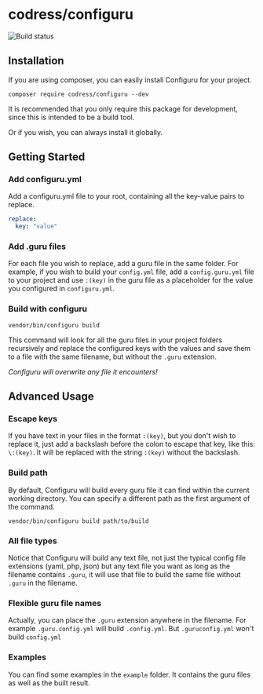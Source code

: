 # codress/configuru

![Build status](https://travis-ci.org/codress/configuru.svg?branch=master "Build status")

## Installation

If you are using composer,
you can easily install Configuru for your project.

```
composer require codress/configuru --dev
```

It is recommended
that you only require this package for development,
since this is intended to be a build tool.

Or if you wish,
you can always install it globally.

## Getting Started

### Add configuru.yml

Add a configuru.yml file to your root,
containing all the key-value pairs to replace.
 
```yml
replace:
  key: "value"
```

### Add .guru files

For each file you wish to replace,
add a guru file in the same folder.
For example,
if you wish to build your `config.yml` file,
add a `config.guru.yml` file to your project
and use `:(key)` in the guru file
as a placeholder for the value
you configured in `configuru.yml`.

### Build with configuru

```
vendor/bin/configuru build
```

This command will look for all the guru files
in your project folders recursively
and replace the configured keys with the values
and save them to a file with the same filename,
but without the `.guru` extension.

*Configuru will overwrite any file it encounters!*

## Advanced Usage

### Escape keys

If you have text in your files in the format `:(key)`,
but you don't wish to replace it,
just add a backslash before the colon to escape that key,
like this: `\:(key)`. It will be replaced with the string
`:(key)` without the backslash.

### Build path

By default, Configuru will build every guru file
it can find within the current working directory.
You can specify a different path
as the first argument of the command.

```
vendor/bin/configuru build path/to/build
```

### All file types

Notice that Configuru will build any text file,
not just the typical config file extensions
(yaml, php, json) but any text file you want
as long as the filename contains `.guru`,
it will use that file
to build the same file without `.guru` in the filename.

### Flexible guru file names

Actually, you can place the `.guru` extension anywhere in the filename.
For example `.guru.config.yml` will build `.config.yml`.
But `.guruconfig.yml` won't build `config.yml`

### Examples

You can find some examples in the `example` folder.
It contains the guru files as well as the built result.